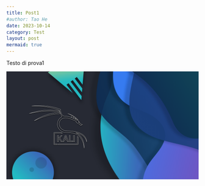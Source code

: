 ```yaml
---
title: Post1
#author: Tao He
date: 2023-10-14
category: Test
layout: post
mermaid: true
---
```


Testo di prova1

![Immagine di prova](../assets/gitbook/images/kali-waves.png)
